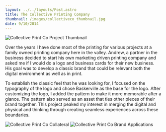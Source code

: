 ```yaml
---
layout: ../../layouts/Post.astro
title: The Collective Printing Company
thumbnail: /images/collectiveco_thumbnail.jpg
date: 9/10/2014
---
```


![Collective Print Co Project Thumbnail](/images/collectiveco_thumbnail.jpg)

Over the years I have done most of the printing for various projects at a family owned printing company here in the valley. Andrew, a partner in the business decided to start his own marketing driven printing company and asked me if I would do a logo and business cards for their new business. His goal was to develop a classic brand that could be relevant both the digital environment as well as in print.

To establish the classic feel that he was looking for, I focused on the typography of the logo and chose Baskerville as the base for the logo. After customizing the logo, I added the pattern to make it more memorable after a glance. The pattern also served as an asset that ties other pieces of their brand together. This project peaked my interest in merging the digital and physical and thinking through creating seamless experiences across these boundaries.

![Collective Print Co Collateral](/images/collective_collateral.jpg)
![Collective Print Co Brand Applications](/images/collective_applications.jpg)

